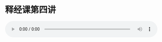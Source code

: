 # 释经课第四讲

<audio style="width: 100%;" preload="false" controls controlslist="nodownload"><source src="//cdn.wechat.edu.pl/audio/mp3/old/16592.mp3" type="audio/mpeg">Your browser does not support the audio element.</audio>


